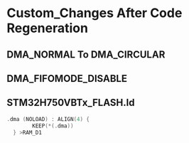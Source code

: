 # Custom_Changes After Code Regeneration

## DMA_NORMAL To DMA_CIRCULAR

## DMA_FIFOMODE_DISABLE

## STM32H750VBTx_FLASH.ld

```c
.dma (NOLOAD) : ALIGN(4) {
        KEEP(*(.dma))
  } >RAM_D1
```

